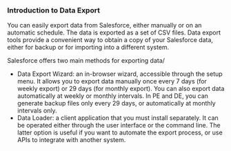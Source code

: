 ### Introduction to Data Export

You can easily export data from Salesforce, either manually or on an automatic schedule. The data is exported as a set of CSV files. Data export tools provide a convenient way to obtain a copy of your Salesforce data, either for backup or for importing into a different system. 

Salesforce offers two main methods for exporting data/

- Data Export Wizard: an in-browser wizard, accessible through the setup menu. It allows you to export data manually once every 7 days (for weekly export) or 29 days (for monthly export). You can also export data automatically at weekly or monthly intervals. In PE and DE, you can generate backup files only every 29 days, or automatically at monthly intervals only. 
- Data Loader: a client application that you must install separately. It can be operated either through the user interface or the command line. The latter option is useful if you want to automate the export process, or use APIs to integrate with another system. 

